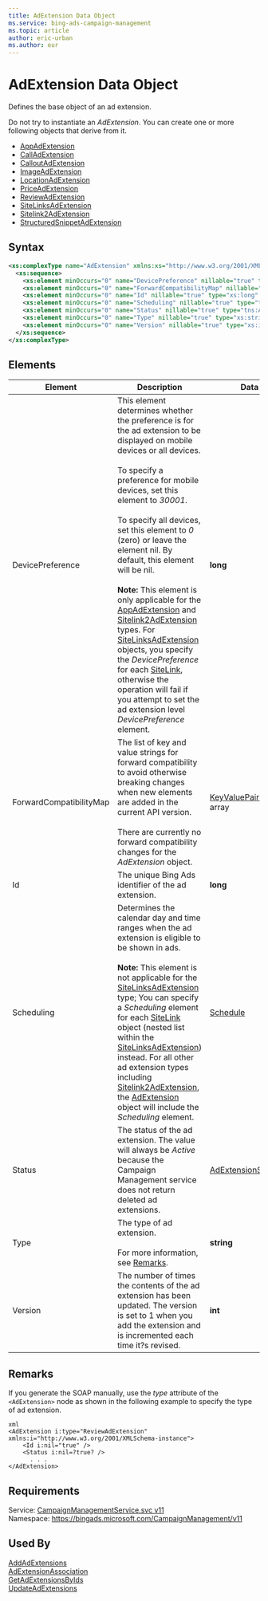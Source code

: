 ```yaml
---
title: AdExtension Data Object
ms.service: bing-ads-campaign-management
ms.topic: article
author: eric-urban
ms.author: eur
---
```

# AdExtension Data Object
Defines the base object of an ad extension.

Do not try to instantiate an *AdExtension*. You can create one or more following objects that derive from it.
-   [AppAdExtension](../campaign-management/appadextension.md)
-   [CallAdExtension](../campaign-management/calladextension.md)
-   [CalloutAdExtension](../campaign-management/calloutadextension.md)
-   [ImageAdExtension](../campaign-management/imageadextension.md)
-   [LocationAdExtension](../campaign-management/locationadextension.md)
-   [PriceAdExtension](../campaign-management/priceadextension.md)
-   [ReviewAdExtension](../campaign-management/reviewadextension.md)
-   [SiteLinksAdExtension](../campaign-management/sitelinksadextension.md)
-   [Sitelink2AdExtension](../campaign-management/sitelink2adextension.md)
-   [StructuredSnippetAdExtension](../campaign-management/structuredsnippetadextension.md)

## Syntax
```xml
<xs:complexType name="AdExtension" xmlns:xs="http://www.w3.org/2001/XMLSchema">
  <xs:sequence>
    <xs:element minOccurs="0" name="DevicePreference" nillable="true" type="xs:long" />
    <xs:element minOccurs="0" name="ForwardCompatibilityMap" nillable="true" type="q40:ArrayOfKeyValuePairOfstringstring" xmlns:q40="http://schemas.datacontract.org/2004/07/System.Collections.Generic" />
    <xs:element minOccurs="0" name="Id" nillable="true" type="xs:long" />
    <xs:element minOccurs="0" name="Scheduling" nillable="true" type="tns:Schedule" />
    <xs:element minOccurs="0" name="Status" nillable="true" type="tns:AdExtensionStatus" />
    <xs:element minOccurs="0" name="Type" nillable="true" type="xs:string" />
    <xs:element minOccurs="0" name="Version" nillable="true" type="xs:int" />
  </xs:sequence>
</xs:complexType>
```

## <a name="elements"></a>Elements

|Element|Description|Data Type|
|-----------|---------------|-------------|
|<a name="devicepreference"></a>DevicePreference|This element determines whether the preference is for the ad extension to be displayed on mobile devices or all devices.<br /><br />To specify a preference for mobile devices, set this element to *30001*.<br /><br />To specify all devices, set this element to *0* (zero) or leave the element nil. By default, this element will be nil.<br/><br/>**Note:** This element is only applicable for the [AppAdExtension](../campaign-management/appadextension.md) and [Sitelink2AdExtension](../campaign-management/sitelink2adextension.md) types. For [SiteLinksAdExtension](../campaign-management/sitelinksadextension.md) objects, you specify the *DevicePreference* for each [SiteLink](../campaign-management/sitelink.md), otherwise the operation will fail if you attempt to set the ad extension level *DevicePreference* element.|**long**|
|<a name="forwardcompatibilitymap"></a>ForwardCompatibilityMap|The list of key and value strings for forward compatibility to avoid otherwise breaking changes when new elements are added in the current API version.<br /><br />There are currently no forward compatibility changes for the *AdExtension* object.|[KeyValuePairOfstringstring](keyvaluepairofstringstring.md) array|
|<a name="id"></a>Id|The unique Bing Ads identifier of the ad extension.|**long**|
|<a name="scheduling"></a>Scheduling|Determines the calendar day and time ranges when the ad extension is eligible to be shown in ads.<br/><br/>**Note:** This element is not applicable for the [SiteLinksAdExtension](../campaign-management/sitelinksadextension.md) type; You can specify a *Scheduling* element for each [SiteLink](../campaign-management/sitelink.md) object (nested list within the [SiteLinksAdExtension](../campaign-management/sitelinksadextension.md)) instead. For all other ad extension types including [Sitelink2AdExtension](../campaign-management/sitelink2adextension.md), the [AdExtension](../campaign-management/adextension.md) object will include the *Scheduling* element.|[Schedule](schedule.md)|
|<a name="status"></a>Status|The status of the ad extension. The value will always be *Active* because the Campaign Management service does not return deleted ad extensions.|[AdExtensionStatus](adextensionstatus.md)|
|<a name="type"></a>Type|The type of ad extension. <br/><br/>For more information, see [Remarks](#remarks).|**string**|
|<a name="version"></a>Version|The number of times the contents of the ad extension has been updated. The version is set to 1 when you add the extension and is incremented each time it?s revised.|**int**|

## <a name="remarks"></a>Remarks
If you generate the SOAP manually, use the *type* attribute of the `<AdExtension>` node as shown in the following example to specify the type of ad extension.

```
xml
<AdExtension i:type="ReviewAdExtension" xmlns:i="http://www.w3.org/2001/XMLSchema-instance">
    <Id i:nil="true" />
    <Status i:nil=?true? />
      . . .
</AdExtension>
```

## Requirements
Service: [CampaignManagementService.svc v11](https://campaign.api.bingads.microsoft.com/Api/Advertiser/CampaignManagement/v11/CampaignManagementService.svc)  
Namespace: https://bingads.microsoft.com/CampaignManagement/v11  

## Used By
[AddAdExtensions](addadextensions.md)  
[AdExtensionAssociation](adextensionassociation.md)  
[GetAdExtensionsByIds](getadextensionsbyids.md)  
[UpdateAdExtensions](updateadextensions.md)  
